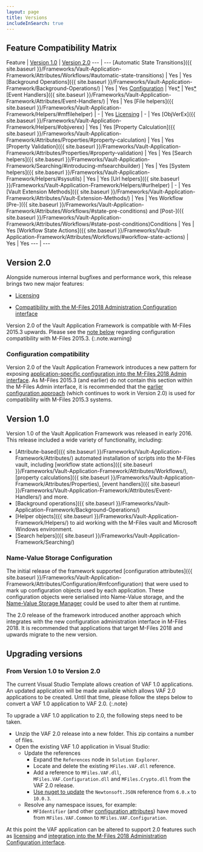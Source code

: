 ```yaml
---
layout: page
title: Versions
includeInSearch: true
---
```


## Feature Compatibility Matrix

Feature | [Version 1.0](#version-10) | [Version 2.0](#version-20)
--- | ---
[Automatic State Transitions]({{ site.baseurl }}/Frameworks/Vault-Application-Framework/Attributes/Workflows/#automatic-state-transitions) | Yes | Yes
[Background Operations]({{ site.baseurl }}/Frameworks/Vault-Application-Framework/Background-Operations/) | Yes | Yes
[Configuration](../Configuration) | Yes[*](#name-value-storage-configuration) | Yes[*](#configuration-compatibility)
[Event Handlers]({{ site.baseurl }}/Frameworks/Vault-Application-Framework/Attributes/Event-Handlers/) | Yes | Yes
[File helpers]({{ site.baseurl }}/Frameworks/Vault-Application-Framework/Helpers/#mffilehelper) | - | Yes
[Licensing](../Licensing) | - | Yes
[ObjVerEx]({{ site.baseurl }}/Frameworks/Vault-Application-Framework/Helpers/#objverex) | Yes | Yes
[Property Calculation]({{ site.baseurl }}/Frameworks/Vault-Application-Framework/Attributes/Properties/#property-calculation) | Yes | Yes
[Property Validation]({{ site.baseurl }}/Frameworks/Vault-Application-Framework/Attributes/Properties/#property-validation) | Yes | Yes
[Search helpers]({{ site.baseurl }}/Frameworks/Vault-Application-Framework/Searching/#introducing-mfsearchbuilder) | Yes | Yes
[System helpers]({{ site.baseurl }}/Frameworks/Vault-Application-Framework/Helpers/#sysutils) | Yes | Yes
[Url helpers]({{ site.baseurl }}/Frameworks/Vault-Application-Framework/Helpers/#urlhelper) | - | Yes
[Vault Extension Methods]({{ site.baseurl }}/Frameworks/Vault-Application-Framework/Attributes/Vault-Extension-Methods/) | Yes | Yes
Workflow [Pre-]({{ site.baseurl }}/Frameworks/Vault-Application-Framework/Attributes/Workflows/#state-pre-conditions) and [Post-]({{ site.baseurl }}/Frameworks/Vault-Application-Framework/Attributes/Workflows/#state-post-conditions)Conditions | Yes | Yes
[Workflow State Actions]({{ site.baseurl }}/Frameworks/Vault-Application-Framework/Attributes/Workflows/#workflow-state-actions) | Yes | Yes
--- | ---

## Version 2.0

Alongside numerous internal bugfixes and performance work, this release brings two new major features:

* [Licensing](../Licensing)

* [Compatibility with the M-Files 2018 Administration Configuration interface](../Configuration)

Version 2.0 of the Vault Application Framework is compatible with M-Files 2015.3 upwards.  Please see the [note below](#configuration-compatibility) regarding configuration compatibility with M-Files 2015.3.
{:.note.warning}

### Configuration compatibility

Version 2.0 of the Vault Application Framework introduces a new pattern for exposing [application-specific configuration into the M-Files 2018 Admin interface](../Configuration).  As M-Files 2015.3 (and earlier) do not contain this section within the M-Files Admin interface, it is recommended that the [earlier configuration approach](#name-value-storage-configuration) (which continues to work in Version 2.0) is used for compatibility with M-Files 2015.3 systems.

## Version 1.0

Version 1.0 of the Vault Application Framework was released in early 2016.  This release included a wide variety of functionality, including:

* [Attribute-based]({{ site.baseurl }}/Frameworks/Vault-Application-Framework/Attributes/) automated installation of scripts into the M-Files vault, including [workflow state actions]({{ site.baseurl }}/Frameworks/Vault-Application-Framework/Attributes/Workflows/), [property calculations]({{ site.baseurl }}/Frameworks/Vault-Application-Framework/Attributes/Properties), [event handlers]({{ site.baseurl }}/Frameworks/Vault-Application-Framework/Attributes/Event-Handlers/) and more.
* [Background operations]({{ site.baseurl }}/Frameworks/Vault-Application-Framework/Background-Operations/)
* [Helper objects]({{ site.baseurl }}/Frameworks/Vault-Application-Framework/Helpers/) to aid working with the M-Files vault and Microsoft Windows environment.
* [Search helpers]({{ site.baseurl }}/Frameworks/Vault-Application-Framework/Searching/)

### Name-Value Storage Configuration

The initial release of the framework supported [configuration attributes]({{ site.baseurl }}/Frameworks/Vault-Application-Framework/Attributes/Configuration/#mfconfiguration) that were used to mark up configuration objects used by each application.  These configuration objects were serialised into Name-Value storage, and the [Name-Value Storage Manager](https://kb.cloudvault.m-files.com/Default.aspx?#3ECA226F-7B54-428B-B539-DE443E6134EC/object/0A8D789B-4E2B-4649-B1A1-AF0755B0C444/latest) could be used to alter them at runtime.

The 2.0 release of the framework introduced another approach which integrates with the new configuration administration interface in M-Files 2018.  It is recommended that applications that target M-Files 2018 and upwards migrate to the new version.

## Upgrading versions

### From Version 1.0 to Version 2.0

The current Visual Studio Template allows creation of VAF 1.0 applications.  An updated application will be made available which allows VAF 2.0 applications to be created.  Until that time, please follow the steps below to convert a VAF 1.0 application to VAF 2.0.
{:.note}

To upgrade a VAF 1.0 application to 2.0, the following steps need to be taken.

* Unzip the VAF 2.0 release into a new folder.  This zip contains a number of files.
* Open the existing VAF 1.0 application in Visual Studio:
	* Update the references
		* Expand the `References` node in `Solution Explorer`.
		* Locate and delete the existing `MFiles.VAF.dll` reference.
		* Add a reference to `MFiles.VAF.dll`, `MFiles.VAF.Configuration.dll` and `MFiles.Crypto.dll` from the VAF 2.0 release.
		* [Use nuget to update](https://docs.microsoft.com/en-us/nuget/tools/package-manager-ui#updating-a-package) the `Newtonsoft.JSON` reference from `6.0.x` to `10.0.3`.
	* Resolve any namespace issues, for example:
		* `MFIdentifier` (and other [configuration attributes](/Frameworks/Vault-Application-Framework/Attributes/Configuration/)) have moved from `MFiles.VAF.Common` to `MFiles.VAF.Configuration`.

At this point the VAF application can be altered to support 2.0 features such as [licensing](../Licensing) and [integration into the M-Files 2018 Administration Configuration interface](../Configuration).
